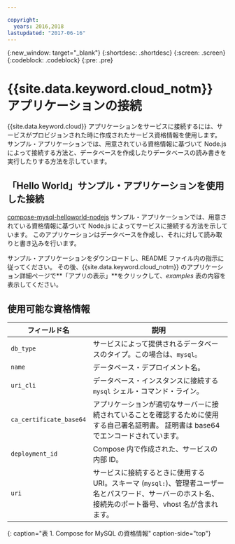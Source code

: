 ```yaml
---

copyright:
  years: 2016,2018
lastupdated: "2017-06-16"
---
```


{:new_window: target="_blank"}
{:shortdesc: .shortdesc}
{:screen: .screen}
{:codeblock: .codeblock}
{:pre: .pre}

# {{site.data.keyword.cloud_notm}} アプリケーションの接続

{{site.data.keyword.cloud}} アプリケーションをサービスに接続するには、サービスがプロビジョンされた時に作成されたサービス資格情報を使用します。 サンプル・アプリケーションでは、用意されている資格情報に基づいて Node.js によって接続する方法と、データベースを作成したりデータベースの読み書きを実行したりする方法を示しています。

## 「Hello World」サンプル・アプリケーションを使用した接続

[compose-mysql-helloworld-nodejs](https://github.com/IBM-Bluemix/compose-mysql-helloworld-nodejs) サンプル・アプリケーションでは、用意されている資格情報に基づいて Node.js によってサービスに接続する方法を示しています。 このアプリケーションはデータベースを作成し、それに対して読み取りと書き込みを行います。

サンプル・アプリケーションをダウンロードし、README ファイル内の指示に従ってください。 その後、{{site.data.keyword.cloud_notm}} のアプリケーション詳細ページで**「アプリの表示」**をクリックして、*examples* 表の内容を表示してください。

## 使用可能な資格情報

フィールド名|説明
----------|-----------
`db_type`|サービスによって提供されるデータベースのタイプ。この場合は、`mysql`。
`name`|データベース・デプロイメント名。
`uri_cli`|データベース・インスタンスに接続する `mysql` シェル・コマンド・ライン。
`ca_certificate_base64`|アプリケーションが適切なサーバーに接続されていることを確認するために使用する自己署名証明書。 証明書は base64 でエンコードされています。
`deployment_id`|Compose 内で作成された、サービスの内部 ID。
`uri`|サービスに接続するときに使用する URI。スキーマ (`mysql:`)、管理者ユーザー名とパスワード、サーバーのホスト名、接続先のポート番号、vhost 名が含まれます。
{: caption="表 1. Compose for MySQL の資格情報" caption-side="top"}
